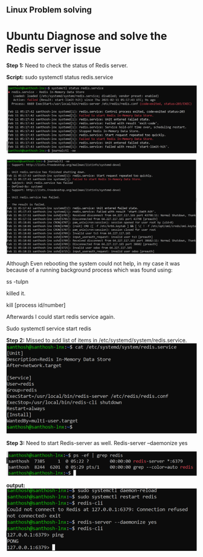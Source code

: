 ## Linux Problem solving

# Ubuntu Diagnose and solve the Redis server issue

**Step 1:** Need to check the status of Redis server.

**Script:** sudo systemctl status redis.service

![](media/21b0a6292a57c7d121a303e65e94eddc.png)

![](media/6b7557a94d0df120e18dcc2d73daa7d7.png)

Although Even rebooting the system could not help, in my case it was because of
a running background process which was found using:

ss -tulpn

killed it.

kill [process id/number]

Afterwards I could start redis service again.

Sudo systemctl service start redis

**Step 2:** Missed to add list of items in /etc/systemd/system/redis.service.  
![](media/e9bf46c3091777ca22b7ac276cc601f8.png)

**Step 3:** Need to start Redis-server as well. Redis-server –daemonize yes

![](media/4cb24028cfc948c68cb1f03cfa1b799e.png)

**output:**
![](media/3a09a17fd7539328e5b56584bb95813b.png)
